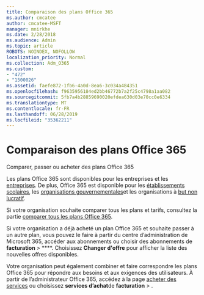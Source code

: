 ```yaml
---
title: Comparaison des plans Office 365
ms.author: cmcatee
author: cmcatee-MSFT
manager: mnirkhe
ms.date: 2/28/2018
ms.audience: Admin
ms.topic: article
ROBOTS: NOINDEX, NOFOLLOW
localization_priority: Normal
ms.collection: Adm_O365
ms.custom:
- "472"
- "1500026"
ms.assetid: faefe872-1fb6-4a0d-8ea6-3c034a484351
ms.openlocfilehash: f9635956184ed2bb46772b7a2f25c4798a1aa082
ms.sourcegitcommit: 5fb7a4b28859690020efdea630d03e70cc0e6334
ms.translationtype: MT
ms.contentlocale: fr-FR
ms.lasthandoff: 06/28/2019
ms.locfileid: "35362211"
---
```

# <a name="compare-office-365-plans"></a>Comparaison des plans Office 365

Comparer, passer ou acheter des plans Office 365
  
Les plans Office 365 sont disponibles [](https://products.office.com/compare-all-microsoft-office-products?tab=2)pour les entreprises et les [entreprises](https://products.office.com/business/compare-more-office-365-for-business-plans). De plus, Office 365 est disponible pour les [établissements scolaires](https://products.office.com/academic/compare-office-365-education-plans), les [organisations gouvernementales](https://products.office.com/government/compare-office-365-government-plans)et les organisations à [but non lucratif](https://products.office.com/nonprofit/office-365-nonprofit-plans-and-pricing?tab=1).
  
Si votre organisation souhaite comparer tous les plans et tarifs, consultez la partie [comparer tous les plans Office 365](https://products.office.com/business/compare-more-office-365-for-business-plans).
  
Si votre organisation a déjà acheté un plan Office 365 et souhaite passer à un autre plan, vous pouvez le faire à partir du centre d’administration de Microsoft 365, accéder [](https://go.microsoft.com/fwlink/p/?linkid=842054)aux abonnements ou choisir des abonnements de **facturation** \> ****. Choisissez **Changer d'offre** pour afficher la liste des nouvelles offres disponibles.
  
Votre organisation peut également combiner et faire correspondre les plans Office 365 pour répondre aux besoins et aux exigences des utilisateurs. À partir de l’administrateur Office 365, accédez à la page [acheter des services](https://go.microsoft.com/fwlink/p/?linkid=868433) ou choisissez **services d’achat**de **facturation** \> .
  